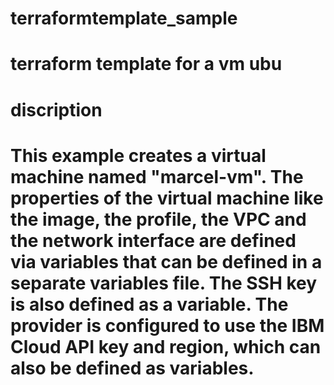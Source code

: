 # terraformtemplate_sample
# terraform template for a vm ubu
# discription
# This example creates a virtual machine named "marcel-vm". The properties of the virtual machine like the image, the profile, the VPC and the network interface are defined via variables that can be defined in a separate variables file. The SSH key is also defined as a variable. The provider is configured to use the IBM Cloud API key and region, which can also be defined as variables.
